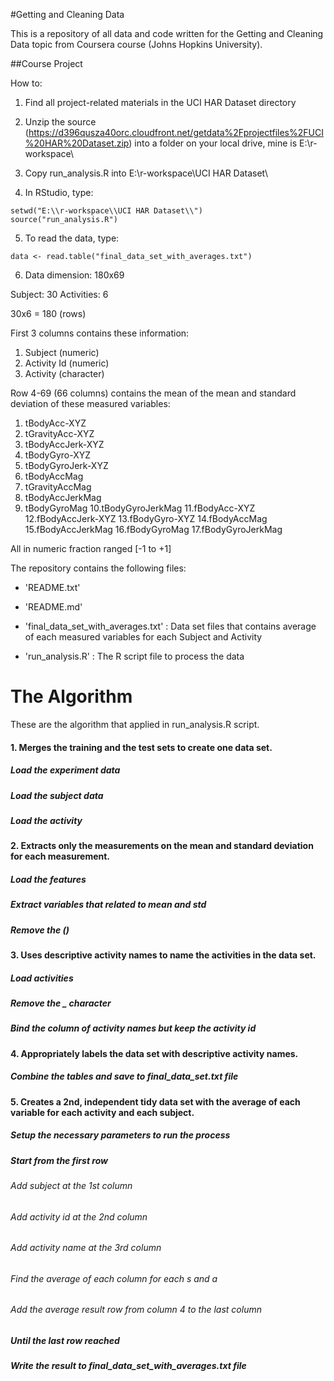 #Getting and Cleaning Data

This is a repository of all data and code written for the Getting and Cleaning Data topic from Coursera course (Johns Hopkins University).

##Course Project

How to:

1. Find all project-related materials in the UCI HAR Dataset directory

2. Unzip the source (https://d396qusza40orc.cloudfront.net/getdata%2Fprojectfiles%2FUCI%20HAR%20Dataset.zip) into a folder on your local drive, mine is E:\r-workspace\

3. Copy run_analysis.R into E:\r-workspace\UCI HAR Dataset\

4. In RStudio, type: 

```
setwd("E:\\r-workspace\\UCI HAR Dataset\\")
source("run_analysis.R")
```

5. To read the data, type: 

```
data <- read.table("final_data_set_with_averages.txt") 
```

6. Data dimension: 180x69 

Subject: 30
Activities: 6

30x6 = 180 (rows)

First 3 columns contains these information:
1. Subject (numeric)
2. Activity Id (numeric)
3. Activity (character)

Row 4-69 (66 columns) contains the mean of the mean and standard deviation of these measured variables:

1. tBodyAcc-XYZ
2. tGravityAcc-XYZ
3. tBodyAccJerk-XYZ
4. tBodyGyro-XYZ
5. tBodyGyroJerk-XYZ
6. tBodyAccMag
7. tGravityAccMag
8. tBodyAccJerkMag
9. tBodyGyroMag
10.tBodyGyroJerkMag
11.fBodyAcc-XYZ
12.fBodyAccJerk-XYZ
13.fBodyGyro-XYZ
14.fBodyAccMag
15.fBodyAccJerkMag
16.fBodyGyroMag
17.fBodyGyroJerkMag

All in numeric fraction ranged [-1 to +1]

The repository contains the following files:

- 'README.txt'

- 'README.md'

- 'final_data_set_with_averages.txt' : Data set files that contains average of each measured variables for each Subject and Activity

- 'run_analysis.R' : The R script file to process the data

# The Algorithm 

These are the algorithm that applied in run_analysis.R script.

#### 1. Merges the training and the test sets to create one data set.
##### Load the experiment data
##### Load the subject data
##### Load the activity

#### 2. Extracts only the measurements on the mean and standard deviation for each measurement.
##### Load the features
##### Extract variables that related to mean and std
##### Remove the ()

#### 3. Uses descriptive activity names to name the activities in the data set.
##### Load activities
##### Remove the _ character
##### Bind the column of activity names but keep the activity id 

#### 4. Appropriately labels the data set with descriptive activity names.
##### Combine the tables and save to final_data_set.txt file

#### 5. Creates a 2nd, independent tidy data set with the average of each variable for each activity and each subject.
##### Setup the necessary parameters to run the process
##### Start from the first row
###### Add subject at the 1st column
###### Add activity id at the 2nd column
###### Add activity name at the 3rd column
###### Find the average of each column for each s and a
###### Add the average result row from column 4 to the last column
##### Until the last row reached

##### Write the result to final_data_set_with_averages.txt file
